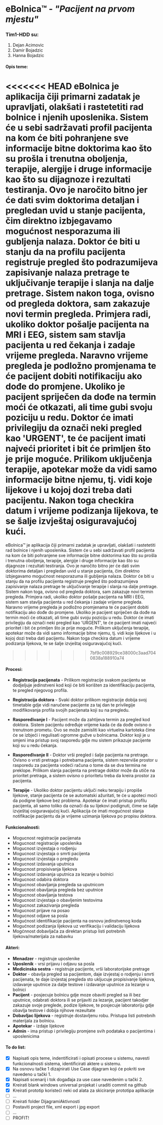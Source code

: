 # eBolnica™ - *"Pacijent na prvom mjestu"*

### Tim1-HDD su:

  1. Dejan Acimovic
  2. Damir Bojadzic
  3. Hanna Bojadzic
  
#### Opis teme:

<<<<<<< HEAD
  eBolnica je aplikacija čiji primarni zadatak je upravljati, olakšati i rastetetiti rad bolnice i njenih uposlenika. Sistem će u sebi sadržavati profil pacijenta na kom će biti pohranjene sve informacije bitne doktorima kao što su prošla i trenutna oboljenja, terapije, alergije i druge informacije kao što su dijagnoze i rezultati testiranja. Ovo je naročito bitno jer će dati svim doktorima detaljan i pregledan uvid u stanje pacijenta, čim direktno izbjegavamo mogućnost nesporazuma ili gubljenja nalaza. Doktor će biti u stanju da na profilu pacijenta registruje pregled što podrazumijeva zapisivanje nalaza pretrage te uključivanje terapije i slanja na dalje pretrage. Sistem nakon toga, ovisno od pregleda doktora, sam zakazuje novi termin pregleda. Primjera radi, ukoliko doktor pošalje pacijenta na MRI i EEG, sistem sam stavlja pacijenta u red čekanja i zadaje vrijeme pregleda. Naravno vrijeme pregleda je podložno promjenama te će pacijent dobiti notifikaciju ako dođe do promjene. Ukoliko je pacijent spriječen da dođe na termin moći će otkazati, ali time gubi svoju poziciju u redu. Doktor će imati privilegiju da označi neki pregled kao 'URGENT', te će pacijent imati najveći prioritet i bit će primljen što je prije moguće. Prilikom uključenja terapije, apotekar može da vidi samo informacije bitne njemu, tj. vidi koje lijekove i u kojoj dozi treba dati pacijentu. Nakon toga checkira datum i vrijeme podizanja lijekova, te se šalje izvještaj osiguravajućoj kući.
=======
   eBolnica™ je aplikacija čiji primarni zadatak je upravljati, olakšati i rastetetiti rad bolnice i njenih uposlenika. Sistem će u sebi sadržavati profil pacijenta na kom će biti pohranjene sve informacije bitne doktorima kao što su prošla i trenutna oboljenja, terapije, alergije i druge informacije kao što su dijagnoze i rezultati testiranja. Ovo je naročito bitno jer će dati svim doktorima detaljan i pregledan uvid u stanje pacijenta, čim direktno izbjegavamo mogućnost nesporazuma ili gubljenja nalaza. Doktor će biti u stanju da na profilu pacijenta registruje pregled što podrazumijeva zapisivanje nalaza pretrage te uključivanje terapije i slanja na dalje pretrage. Sistem nakon toga, ovisno od pregleda doktora, sam zakazuje novi termin pregleda. Primjera radi, ukoliko doktor pošalje pacijenta na MRI i EEG, sistem sam stavlja pacijenta u red čekanja i zadaje vrijeme pregleda. Naravno vrijeme pregleda je podložno promjenama te će pacijent dobiti notifikaciju ako dođe do promjene. Ukoliko je pacijent spriječen da dođe na termin moći će otkazati, ali time gubi svoju poziciju u redu. Doktor će imati privilegiju da označi neki pregled kao 'URGENT', te će pacijent imati najveći prioritet i bit će primljen što je prije moguće. Prilikom uključenja terapije, apotekar može da vidi samo informacije bitne njemu, tj. vidi koje lijekove i u kojoj dozi treba dati pacijentu. Nakon toga checkira datum i vrijeme podizanja lijekova, te se šalje izvještaj osiguravajućoj kući.
>>>>>>> 7bf9c008929ce38000c3aad7040838a188910a74

#### Procesi:

  * **Registracija pacijenata** - Prilikom registracije svakom pacijentu se dodjeljuje jedinstveni kod koji će biti korišten za identifikaciju pacijenta, te pregled njegovog profila.
  
  * **Registracija doktora** - Svaki doktor prilikom registracije dobija svoj timetable gdje vidi naručene pacijente za taj dan te privilegije modifikovanja profila svojih pacijenata koji su na pregledu.

  * **Raspoređivanje I** - Pacijent može da zahtijeva termin za pregled kod doktora. Sistem pacijentu određuje vrijeme kada će da dođe ovisno o trenutnom prometu. Ovo se može zamisliti kao virtuelna kartoteka čime će se izbjeći i regulisati ogromne gužve u bolnicama. Doktor koji je u smjeni ima pristup svoj rasporedu gdje mu sistem prikazuje pacijente koji su u redu čekanja.

  * **Raspoređivanje II** - Doktor vrši pregled i šalje pacijenta na pretrage. Ovisno o vrsti pretraga i potrebama pacijenta, sistem rezerviše prostor u rasporedu za pacijenta vodeći računa o tome da se dva termina ne preklope. Prilikom slanja pacijenta na pretrage doktor može da utiče na prioritet pretraga, a sistem ovisno o prioritetu treba da kreira prostor za pacijenta.
  
  * **Terapije** - Ukoliko doktor pacijentu uključi neku terapiju i propiše lijekove, stanje pacijenta će se automatski ažuritati, te će u apoteci moći da podigne lijekove bez problema. Apotekar će imati pristup profilu pacijenta, ali samo toliko da označi da su lijekovi podignuti, čime se šalje izvještaj osiguravajućoj kući. Aplikacija će imati mogućnost slanja notifikacije pacijentu da je vrijeme uzimanja lijekova po propisu doktora.
  
  

#### Funkcionalnosti:
  * Mogucnost registracije pacijenata 
  * Mogucnost registracije uposlenika
  * Mogucnost izvjestaja o rodjenju
  * Mogucnost izvjestaja o smrti pacijenta
  * Mogucnost izvjestaja o pregledu
  * Mogucnost izdavanja uputnica
  * Mogucnost propisivanja lijekova
  * Mogucnost izdavanja uputnica za lezanje u bolnici
  * Mogucnost odabira doktora
  * Mogucnost obavljanja pregleda sa uputnicom
  * Mogucnost obavljanja pregleda bez uputnice
  * Mogucnost obavljanja testova
  * Mogucnost izvjestaja o obavljenim testovima
  * Mogucnost zakazivanja pregleda
  * Mogucnost prijave na posao
  * Mogucnost odjave sa posla
  * Mogućnost identifikacije pacijenta na osnovu jedinstvenog koda
  * Mogućnost podizanja lijekova uz verifikaciju i validaciju lijekova
  * Mogćnnost dobavljača za direktan pristup listi potrebnih lijekova/materijala za nabavku


#### Akteri:

  * **Menadzer** - registruje uposlenike
  * **Uposlenik** - vrsi prijavu i odjavu sa posla
  * **Medicinska sestra** - registruje pacijente, vrši laboratorijske pretrage
  * **Doktor** - obavlja pregled sa pacijentom, daje izvjestaj o rodjenju i smrti pacijenata, te daje izvjestaj pregleda sto ukljucuje      propisivanje lijekova, izdavanje uputnice za dalje testove i izdavanje uputnice za lezanje u bolnici
  * **Pacijent** - posjecuje bolnicu gdje moze obaviti pregled sa ili bez uputnice, odabrati doktora ili se prijaviti za lezanje, pacijent takodjer zakazuje svoje preglede, podize lijekove, te posjecuje laboratoriju gdje obavlja testove i dobija njihove rezeultate
  * **Dobavljac lijekova** - registruje dostavljenu robu. Pristupa listi potrebnih materijala za bolnicu.
  * **Apotekar** - izdaje lijekove
  * **Admin** - ima pristup i privilegiju promjene svih podataka o pacijentima i uposlenicima
  
  

#### To do list:
- [X] Napisati opis teme, indentificirati i opisati procese u sistemu, navesti funkcionalnosti sistema, identificirati aktere u sistemu.
- [X] Na osnovu tačke 1 dizajnirati Use Case dijagram koji će pokriti sve navedeno u tački 1.
- [X] Napisati scenarij i tok događaja za use case navedenim u tački 2.
- [X] Kreirati blank windows universal projekat i uraditi commit na github
- [X] Kreirati prototip koristeći neki od alata za skiciranje prototipa aplikacije
- [ ] ...
- [ ] Kreirati folder DijagramiAktivnosti
- [ ] Postaviti project file, xml export i jpg export
- [ ] ...
- [ ] PROFIT!
